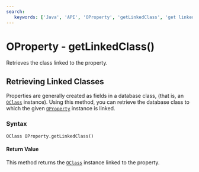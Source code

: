 ```yaml
---
search:
   keywords: ['Java', 'API', 'OProperty', 'getLinkedClass', 'get linked class']
---
```


# OProperty - getLinkedClass()

Retrieves the class linked to the property.

## Retrieving Linked Classes

Properties are generally created as fields in a database class, (that is, an [`OClass`](Java-Ref-OClass.md) instance).  Using this method, you can retrieve the database class to which the given [`OProperty`](Java-Ref-OProperty.md) instance is linked.

### Syntax

```
OClass OProperty.getLinkedClass()
```

#### Return Value

This method returns the [`OClass`](Java-Ref-OClass.md) instance linked to the property.
